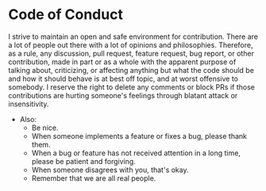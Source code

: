 
# Code of Conduct

I strive to maintain an open and safe environment for contribution. There are a
lot of people out there with a lot of opinions and philosophies.  Therefore, as
a rule, any discussion, pull request, feature request, bug report, or other
contribution, made in part or as a whole with the apparent purpose of talking
about, criticizing, or affecting anything but what the code should be and how
it should behave is at best off topic, and at worst offensive to somebody. I
reserve the right to delete any comments or block PRs if those contributions
are hurting someone's feelings through blatant attack or insensitivity.

* Also:
  - Be nice.
  - When someone implements a feature or fixes a bug, please thank them.
  - When a bug or feature has not received attention in a long time, please be
    patient and forgiving.
  - When someone disagrees with you, that's okay.
  - Remember that we are all real people.

